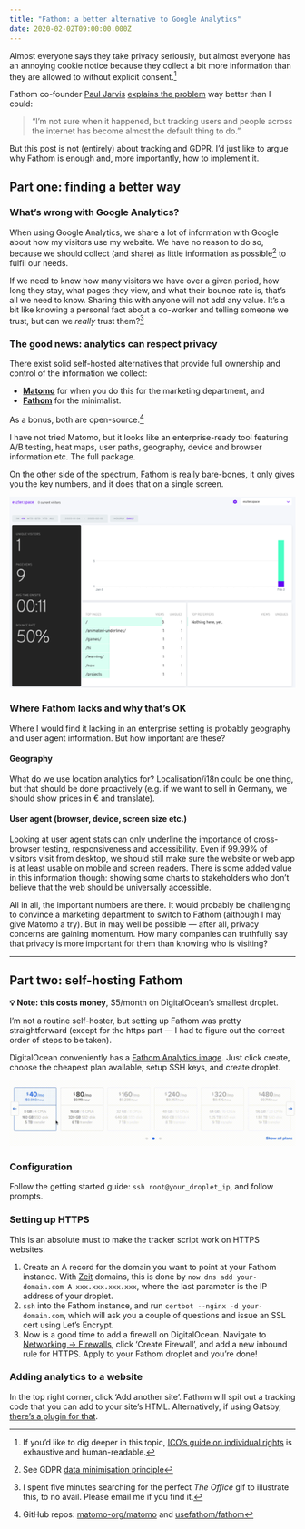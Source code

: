 ```yaml
---
title: "Fathom: a better alternative to Google Analytics"
date: 2020-02-02T09:00:00.000Z
---
```

Almost everyone says they take privacy seriously, but almost everyone has an annoying cookie notice because they collect a bit more information than they are allowed to without explicit consent.[^1]

Fathom co-founder [Paul Jarvis](https://twitter.com/pjrvs/) [explains  the problem](https://usefathom.com/blog/blackhole) way better than I could:

> “I’m not sure when it happened, but tracking users and people across the internet has become almost the default thing to do.”

But this post is not (entirely) about tracking and GDPR. I’d just like to argue why Fathom is enough and, more importantly, how to implement it.

## Part one: finding a better way

### What’s wrong with Google Analytics?

When using Google Analytics, we share a lot of information with Google about how my visitors use my website. We have no reason to do so, because we should collect (and share) as little information as possible[^2] to fulfil our needs. 

If we need to know how many visitors we have over a given period, how long they stay, what pages they view, and what their bounce rate is, that’s all we need to know. Sharing this with anyone will not add any value. It’s a bit like knowing a personal fact about a co-worker and telling someone we trust, but can we *really* trust them?[^3]

### The good news: analytics can respect privacy

There exist solid self-hosted alternatives that provide full ownership and control of the information we collect:

* **[Matomo](https://matomo.org/why-matomo/)** for when you do this for the marketing department, and
* **[Fathom](https://usefathom.com)** for the minimalist.

As a bonus, both are open-source.[^4]

I have not tried Matomo, but it looks like an enterprise-ready tool featuring A/B testing, heat maps, user paths, geography, device and browser information etc. The full package.

On the other side of the spectrum, Fathom is really bare-bones, it only gives you the key numbers, and it does that on a single screen.

![](/img/fathom.png "Screenshot of my own Fathom dashboard, right after setting it up")

### Where Fathom lacks and why that’s OK

Where I would find it lacking in an enterprise setting is probably geography and user agent information. But how important are these?

#### Geography

What do we use location analytics for? Localisation/i18n could be one thing, but that should be done proactively (e.g. if we want to sell in Germany, we should show prices in € and translate).

#### User agent (browser, device, screen size etc.)

Looking at user agent stats can only underline the importance of cross-browser testing, responsiveness and accessibility. Even if 99.99% of visitors visit from desktop, we should still make sure the website or web app is at least usable on mobile and screen readers. There is some added value in this information though: showing some charts to stakeholders who don’t believe that the web should be universally accessible.

All in all, the important numbers are there. It would probably be challenging to convince a marketing department to switch to Fathom (although I may give Matomo a try). But in may well be possible — after all, privacy concerns are gaining momentum. How many companies can truthfully say that privacy is more important for them than knowing who is visiting?

- - -

## Part two: self-hosting Fathom

**💡 Note: this costs money**, $5/month on DigitalOcean’s smallest droplet.

I’m not a routine self-hoster, but setting up Fathom was pretty straightforward (except for the https part — I had to figure out the correct order of steps to be taken).

DigitalOcean conveniently has a [Fathom Analytics image](https://cloud.digitalocean.com/marketplace/5c520a5b3201e30d52590370?i=7012c3). Just click create, choose the cheapest plan available, setup SSH keys, and create droplet.

![](/img/droplets.gif "Clicking the left arrow reveals cheaper droplets.")

### Configuration

Follow the getting started guide: `ssh root@your_droplet_ip`, and follow prompts.

### Setting up HTTPS

This is an absolute must to make the tracker script work on HTTPS websites.

1. Create an A record for the domain you want to point at your Fathom instance. With [Zeit](https://zeit.co/domains/) domains, this is done by `now dns add your-domain.com A xxx.xxx.xxx.xxx`, where the last parameter is the IP address of your droplet.
2. `ssh` into the Fathom instance, and run `certbot --nginx -d your-domain.com`, which will ask you a couple of questions and issue an SSL cert using Let’s Encrypt.
3. Now is a good time to add a firewall on DigitalOcean. Navigate to [Networking → Firewalls](https://cloud.digitalocean.com/networking/firewalls), click ‘Create Firewall’, and add a new inbound rule for HTTPS. Apply to your Fathom droplet and you’re done!

### Adding analytics to a website

In the top right corner, click ‘Add another site’. Fathom will spit out a tracking code that you can add to your site’s HTML. Alternatively, if using Gatsby, [there’s a plugin for that](https://www.gatsbyjs.org/packages/gatsby-plugin-fathom/).

[^1]: If you’d like to dig deeper in this topic, [ICO’s guide on individual rights](https://ico.org.uk/for-organisations/guide-to-data-protection/guide-to-the-general-data-protection-regulation-gdpr/individual-rights/) is exhaustive and human-readable.  
[^2]: See GDPR [data minimisation principle](https://ico.org.uk/for-organisations/guide-to-data-protection/guide-to-the-general-data-protection-regulation-gdpr/principles/data-minimisation/)  
[^3]: I spent five minutes searching for the perfect *The Office* gif to illustrate this, to no avail. Please email me if you find it.  
[^4]: GitHub repos: [matomo-org/matomo](https://github.com/matomo-org/matomo) and [usefathom/fathom](https://github.com/usefathom/fathom)
